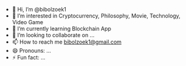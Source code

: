 - 👋 Hi, I’m @bibolzoek1
- 👀 I’m interested in Cryptocurrency, Philosophy, Movie, Technology, Video Game
- 🌱 I’m currently learning Blockchain App
- 💞️ I’m looking to collaborate on ...
- 📫 How to reach me bibolzoek1@gmail.com
- 😄 Pronouns: ...
- ⚡ Fun fact: ...

<!---
bibolzoek1/bibolzoek1 is a ✨ special ✨ repository because its `README.md` (this file) appears on your GitHub profile.
You can click the Preview link to take a look at your changes.
--->
